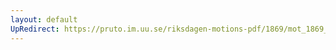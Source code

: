 ```yaml
---
layout: default
UpRedirect: https://pruto.im.uu.se/riksdagen-motions-pdf/1869/mot_1869__ak__39/mot_1869__ak__39-001.pdf
---
```

